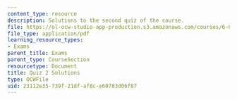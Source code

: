 ```yaml
---
content_type: resource
description: Solutions to the second quiz of the course.
file: https://ol-ocw-studio-app-production.s3.amazonaws.com/courses/6-013-electromagnetics-and-applications-fall-2005/23112e35739f21dfaf8ce60783d06f87_q2_solution.pdf
file_type: application/pdf
learning_resource_types:
- Exams
parent_title: Exams
parent_type: CourseSection
resourcetype: Document
title: Quiz 2 Solutions
type: OCWFile
uid: 23112e35-739f-21df-af8c-e60783d06f87
---
```


